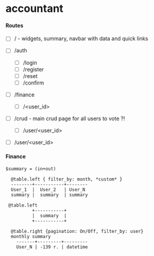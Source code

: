 # accountant


#### Routes
- [ ] / - widgets, summary, navbar with data and quick links
- [ ] /auth
  - [ ] /login
  - [ ] /register
  - [ ] /reset
  - [ ] /confirm
- [ ] /finance
  - [ ] /<user_id>
- [ ] /crud - main crud page for all users to vote ?!
  - [ ] /user/<user_id>
- [ ] /user/<user_id>


#### Finance
```
$summary = (in+out)

  @table.left { filter_by: month, *custom* }
  --------+-----------+--------
  User_1  |  User_2   | User_N
  summary |  summary  | summary
 
 @table.left
          +-----------+
          |  summary  |
          +-----------+

  @table.right {pagination: On/Off, filter_by: user}
  monthly summary
    -------+---------+---------
    User_N | -139 r. | datetime
```
